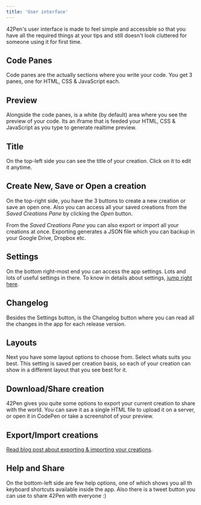 ```yaml
---
title: 'User interface'
---
```


42Pen's user interface is made to feel simple and accessible so that you have all the required things at your tips and still doesn't look cluttered for someone using it for first time.

## Code Panes

Code panes are the actually sections where you write your code. You get 3 panes, one for HTML, CSS & JavaScript each.

## Preview

Alongside the code panes, is a white (by default) area where you see the preview of your code. Its an iframe that is feeded your HTML, CSS & JavaScript as you type to generate realtime preview.

## Title

On the top-left side you can see the title of your creation. Click on it to edit it anytime.

## Create New, Save or Open a creation

On the top-right side, you have the 3 buttons to create a new creation or save an open one. Also you can access all your saved creations from the _Saved Creations Pane_ by clicking the _Open_ button.

From the _Saved Creations Pane_ you can also export or import all your creations at once. Exporting generates a JSON file which you can backup in your Google Drive, Dropbox etc.

## Settings

On the bottom right-most end you can access the app settings. Lots and lots of useful settings in there. To know in details about settings, [jump right here]().

## Changelog

Besides the Settings button, is the Changelog button where you can read all the changes in the app for each release version.

## Layouts

Next you have some layout options to choose from. Select whats suits you best. This setting is saved per creation basis, so each of your creation can show in a different layout that you see best for it.

## Download/Share creation

42Pen gives you quite some options to export your current creation to share with the world. You can save it as a single HTML file to upload it on a server, or open it in CodePen or take a screenshot of your preview.

## Export/Import creations

[Read blog post about exporting & importing your creations](https://medium.com/web-maker/importing-exporting-your-creations-d92e7de5c3dc).

## Help and Share

On the bottom-left side are few help options, one of which shows you all th keyboard shortcuts available inside the app. Also there is a tweet button you can use to share 42Pen with everyone :)
